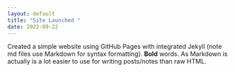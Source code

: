 ```yaml
--- 
layout: default 
title: "Site Launched " 
date: 2022-09-22 
--- 
```

 
Created a simple website using GitHub Pages with integrated Jekyll (note md files use Markdown for syntax 
formatting).  **Bold** words.  As Markdown is actually is a lot easier to use for writing posts/notes than raw 
HTML. 
